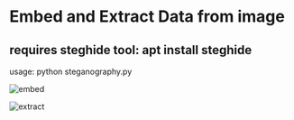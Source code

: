 # Embed and Extract Data from image

## requires steghide tool: apt install steghide

usage: python steganography.py

![embed](https://github.com/user-attachments/assets/31d09470-e677-45fe-87be-e270b06d1215)

![extract](https://github.com/user-attachments/assets/9318c957-5c58-42cf-adc5-5f63fedb6f00)
